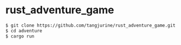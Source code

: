 # rust_adventure_game

```bash
$ git clone https://github.com/tangjurine/rust_adventure_game.git
$ cd adventure
$ cargo run
```
